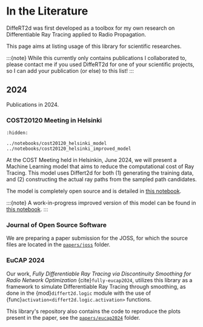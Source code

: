 # In the Literature

DiffeRT2d was first developed as a toolbox for my own research on
Differentiable Ray Tracing applied to Radio Propagation.

This page aims at listing usage of this library for scientific
researches.

:::{note}
While this currently only contains publications I collaborated
to, please contact me if you used DiffeRT2d for one of your scientific
projects, so I can add your publication (or else) to this list!
:::

## 2024

Publications in 2024.

### COST20120 Meeting in Helsinki

```{toctree}
:hidden:

../notebooks/cost20120_helsinki_model
../notebooks/cost20120_helsinki_improved_model
```

At the COST Meeting held in Helsinkin, June 2024,
we will present a Machine Learning model that aims to reduce the computational
cost of Ray Tracing.
This model uses Differt2d for both (1) generating the training
data, and (2) constructing the actual ray paths from the sampled path candidates.

The model is completely open source and is detailed in
[this notebook](../notebooks/cost20120_helsinki_model.ipynb).

:::{note}
A work-in-progress improved version of this
model can be found in
[this notebook](../notebooks/cost20120_helsinki_improved_model.ipynb).
:::

### Journal of Open Source Software

We are preparing a paper submission for the JOSS, for which the source files
are located in the
[`papers/joss`](https://github.com/jeertmans/DiffeRT2d/tree/main/papers/joss)
folder.

### EuCAP 2024

Our work,
*Fully Differentiable Ray Tracing via Discontinuity Smoothing for Radio Network Optimization*
{cite}`fully-eucap2024`,
utilizes this library as a framework to simulate Differentiable Ray Tracing
through smoothing, as done in the {mod}`differt2d.logic` module with
the use of
{func}`activation<differt2d.logic.activation>` functions.

This library's repository also contains the code to reproduce the plots
present in the paper, see the
[`papers/eucap2024`](https://github.com/jeertmans/DiffeRT2d/tree/main/papers/eucap2024)
folder.
